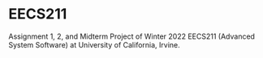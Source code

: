 # EECS211

Assignment 1, 2, and Midterm Project of Winter 2022 EECS211 (Advanced System Software) at University of California, Irvine.
